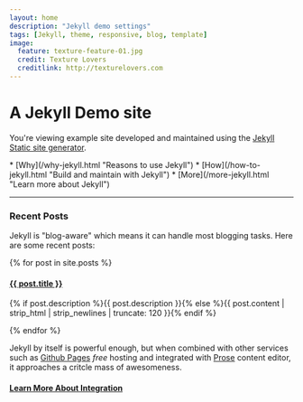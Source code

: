 ```yaml
---
layout: home
description: "Jekyll demo settings"
tags: [Jekyll, theme, responsive, blog, template]
image:
  feature: texture-feature-01.jpg
  credit: Texture Lovers
  creditlink: http://texturelovers.com
---
```


<div class="row">
	<div class="col-md-8" markdown="1" >

# A Jekyll Demo site

You're viewing example site developed and maintained using the [Jekyll Static site generator](http://jekyllrb.com/).

<div class="bullet-points" markdown="1" >
* [Why](/why-jekyll.html "Reasons to use Jekyll")
* [How](/how-to-jekyll.html "Build and maintain with Jekyll")
* [More](/more-jekyll.html "Learn more about Jekyll")
</div>

---

### Recent Posts
Jekyll is "blog-aware" which means it can handle most blogging tasks. Here are some
recent posts:

{% for post in site.posts %}  
<article itemscope itemtype="http://schema.org/BlogPosting" itemprop="blogPost">
  <h4 itemprop="headline"><a href="{{ post.url }}" rel="bookmark" title="{{ post.title }}"><i class="icon-chevron-right"></i> {{ post.title }}</a></h4>
  <p itemprop="text">{% if post.description %}{{ post.description }}{% else %}{{ post.content | strip_html | strip_newlines | truncate: 120 }}{% endif %}</p>
</article>
{% endfor %}

</div>
<div class="col-md-4 centered" markdown="1" >
<div class="inner-well well" markdown="1">



<div class="love">
	<i class="icon-jekyll"></i>
	<i class="icon-heart"></i>
	<i class="icon-github"></i>
</div>

Jekyll by itself is powerful enough, but when combined with other services such as <a href="http://github.com/pages">Github Pages</a> _free_  hosting and integrated with <a href="http://prose.io">Prose</a> content editor, it approaches a critcle mass of&nbsp;awesomeness.

<h4 class="integration">
	<a href="/integration">
		<i class="icon-gears"></i>
		Learn More About Integration
	</a>
</h4>

</div>
</div>
</div><!--/row -->